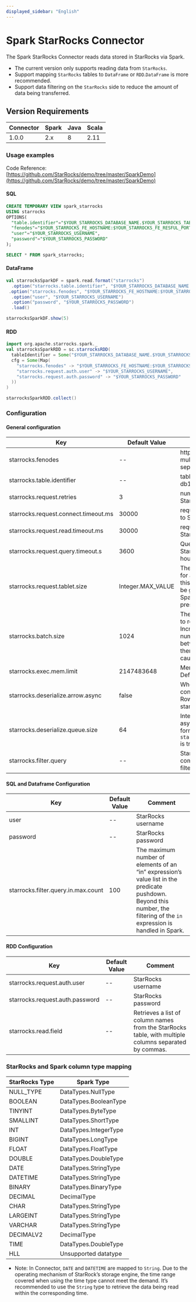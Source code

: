 ```yaml
---
displayed_sidebar: "English"
---
```


# Spark StarRocks Connector

The Spark StarRocks Connector reads data stored in StarRocks via Spark.

- The current version only supports reading data from `StarRocks`.
- Support mapping `StarRocks` tables to `DataFrame` or `RDD`.`DataFrame` is more recommended.
- Support data filtering on the `StarRocks` side to reduce the amount of data being  transferred.

## Version Requirements

| Connector | Spark  | Java | Scala |
| --------- | ----- | ---- | ----- |
| 1.0.0     | 2.x    | 8    | 2.11  |

### Usage examples

Code Reference: [https://github.com/StarRocks/demo/tree/master/SparkDemo](https://github.com/StarRocks/demo/tree/master/SparkDemo)

#### SQL

```sql
CREATE TEMPORARY VIEW spark_starrocks
USING starrocks
OPTIONS(
  "table.identifier"="$YOUR_STARROCKS_DATABASE_NAME.$YOUR_STARROCKS_TABLE_NAME",
  "fenodes"="$YOUR_STARROCKS_FE_HOSTNAME:$YOUR_STARROCKS_FE_RESFUL_PORT",
  "user"="$YOUR_STARROCKS_USERNAME",
  "password"="$YOUR_STARROCKS_PASSWORD"
);

SELECT * FROM spark_starrocks;
```

#### DataFrame

```scala
val starrocksSparkDF = spark.read.format("starrocks")
  .option("starrocks.table.identifier", "$YOUR_STARROCKS_DATABASE_NAME.$YOUR_STARROCKS_TABLE_NAME")
 .option("starrocks.fenodes", "$YOUR_STARROCKS_FE_HOSTNAME:$YOUR_STARROCKS_FE_RESFUL_PORT")
  .option("user", "$YOUR_STARROCKS_USERNAME")
  .option("password", "$YOUR_STARROCKS_PASSWORD")
  .load()

starrocksSparkDF.show(5)
```

#### RDD

```scala
import org.apache.starrocks.spark._
val starrocksSparkRDD = sc.starrocksRDD(
  tableIdentifier = Some("$YOUR_STARROCKS_DATABASE_NAME.$YOUR_STARROCKS_TABLE_NAME"),
  cfg = Some(Map(
    "starrocks.fenodes" -> "$YOUR_STARROCKS_FE_HOSTNAME:$YOUR_STARROCKS_FE_RESFUL_PORT",
    "starrocks.request.auth.user" -> "$YOUR_STARROCKS_USERNAME",
    "starrocks.request.auth.password" -> "$YOUR_STARROCKS_PASSWORD"
  ))
)

starrocksSparkRDD.collect()
```

### Configuration

#### General configuration

| Key                              | Default Value     | Comment                                                      |
| -------------------------------- | ----------------- | ------------------------------------------------------------ |
| starrocks.fenodes                    | --                | http address of StarRocks FE, multiple addresses supported, separated by commas            |
| starrocks.table.identifier           | --                | table name of StarRocks (e.g. db1.tbl1)                                 |
| starrocks.request.retries            | 3                 | number of retry requests sent to StarRocks                                    |
| starrocks.request.connect.timeout.ms | 30000             | requests connection timeout sent to StarRocks                                            |
| starrocks.request.read.timeout.ms    | 30000             | requests read timeout sent to StarRocks                                |
| starrocks.request.query.timeout.s    | 3600              | Query the timeout time of StarRocks, the default value is 1 hour, -1 means no timeout limit             |
| starrocks.request.tablet.size        | Integer.MAX_VALUE | The number of StarRocks Tablets for an RDD Partition. The smaller this value is, the more partitions will be generated, which increases Spark's parallelism and puts more pressure on StarRocks. |
| starrocks.batch.size                 | 1024              | The maximum number of data rows to read from BE at a time. Increasing this value reduces the number of connections established between Spark and StarRocks and therefore mitigates overhead caused by network latency. |
| starrocks.exec.mem.limit             | 2147483648        | Memory limit for a single query. Default to 2GB, in bytes                      |
| starrocks.deserialize.arrow.async    | false             | Whether to support asynchronous conversion of Arrow format to the RowBatch required for spark-starrocks-connector iteration.                 |
| starrocks.deserialize.queue.size     | 64                | Internal processing queue for asynchronous conversion of Arrow format, effective when `starrocks.deserialize.arrow.async` is true.        |
| starrocks.filter.query          | --            | StarRocks uses this expression to complete the source-side data filtering. |

#### SQL and Dataframe Configuration

| Key                             | Default Value | Comment                                                      |
| ------------------------------- | ------------- | ------------------------------------------------------------ |
| user                            | --            | StarRocks username                                            |
| password                        | --            | StarRocks password                                             |
| starrocks.filter.query.in.max.count | 100           | The maximum number of elements of an “in” expression’s value list in the predicate pushdown. Beyond this number, the filtering of the `in` expression is handled in Spark. |

#### RDD Configuration

| Key                         | Default Value | Comment                                                      |
| --------------------------- | ------------- | ------------------------------------------------------------ |
| starrocks.request.auth.user     | --            | StarRocks username                                            |
| starrocks.request.auth.password | --            | StarRocks password                                             |
| starrocks.read.field            | --            | Retrieves a list of column names from the StarRocks table, with multiple columns separated by commas.                 |

### StarRocks and Spark column type mapping

| StarRocks Type | Spark Type                       |
| ---------- | -------------------------------- |
| NULL_TYPE  | DataTypes.NullType               |
| BOOLEAN    | DataTypes.BooleanType            |
| TINYINT    | DataTypes.ByteType               |
| SMALLINT   | DataTypes.ShortType              |
| INT        | DataTypes.IntegerType            |
| BIGINT     | DataTypes.LongType               |
| FLOAT      | DataTypes.FloatType              |
| DOUBLE     | DataTypes.DoubleType             |
| DATE       | DataTypes.StringType             |
| DATETIME   | DataTypes.StringType             |
| BINARY     | DataTypes.BinaryType             |
| DECIMAL    | DecimalType                      |
| CHAR       | DataTypes.StringType             |
| LARGEINT   | DataTypes.StringType             |
| VARCHAR    | DataTypes.StringType             |
| DECIMALV2  | DecimalType                      |
| TIME       | DataTypes.DoubleType             |
| HLL        | Unsupported datatype             |

- Note: In Connector, `DATE` and `DATETIME` are mapped to `String`. Due to the operating mechanism of StarRock’s storage engine, the time range covered when using the time type cannot meet the demand. It’s recommended to use the `String` type to retrieve the data being read within the corresponding time.
